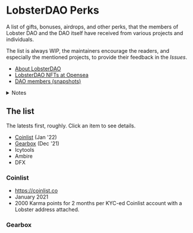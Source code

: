 # LobsterDAO Perks
A list of gifts, bonuses, airdrops, 
and other perks, that the members of Lobster 
DAO and the DAO itself have received from 
various projects and individuals.

The list is always WIP, the maintainers 
encourage the readers, and especially the mentioned 
projects, to provide their feedback in the _Issues_. 

- [About LobsterDAO](https://lobsterdao.io)
- [LobsterDAO NFTs at Opensea]()
- [DAO members (snapshots)]()

<details><summary> Notes </summary>
<p>LobsterDAO members are ETH mainnet addresses 
which hold <b>10b57e6</b> NFT(s), either minted, 
or bought on the secondary market.</p>
<p>The list doesn't specify _why_ a perk was 
given. This info is simply out of scope here.</p>
<p>The DAO (its treasury's multisig contract) 
is technically an NFT holder, so it too can be 
eligible for perks, technically.</p>
<p>foobar</p>
<p></p>
</details>

## The list
The latests first, roughly. Click an item to see details.

- [Coinlist](#coinlist) (Jan '22)
- [Gearbox](#gearbox) (Dec '21)
- Icytools
- Ambire
- DFX

### Coinlist
- https://coinlist.co
- January 2021
- 2000 Karma points for 2 months per KYC-ed 
Coinlist account with a Lobster address attached.


### Gearbox

